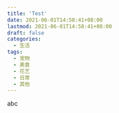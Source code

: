 ```yaml
---
title: 'Test'
date: 2021-06-01T14:58:41+08:00
lastmod: 2021-06-01T14:58:41+08:00
draft: false
categories:
  - 生活
tags:
  - 宠物
  - 美食
  - 花艺
  - 日常
  - 其他
---
```


abc
